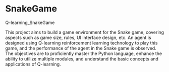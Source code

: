 # SnakeGame
Q-learning_SnakeGame

This project aims to build a game environment for the Snake game, covering aspects such as game size, rules, UI interface design, etc. An agent is designed using Q-learning reinforcement learning technology to play this game, and the performance of the agent in the Snake game is observed. The objectives are to proficiently master the Python language, enhance the ability to utilize multiple modules, and understand the basic concepts and applications of Q-learning.
